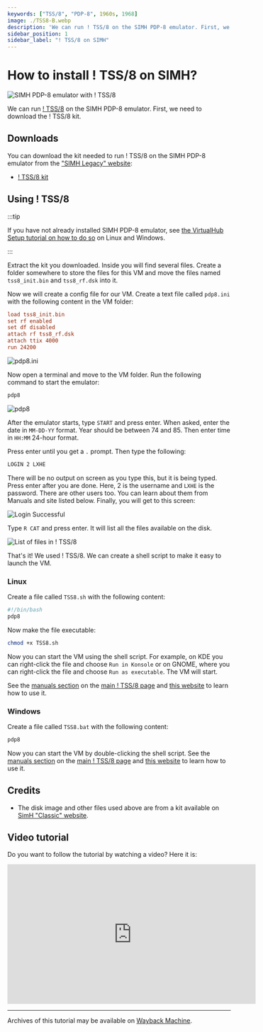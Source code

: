 ```yaml
---
keywords: ["TSS/8", "PDP-8", 1960s, 1968]
image: ./TSS8-B.webp
description: 'We can run ! TSS/8 on the SIMH PDP-8 emulator. First, we need to download the ! TSS/8 kit. You can download the kit needed to run ! TSS/8 on the SIMH PDP-8 emulator from the "SIMH Legacy" website:'
sidebar_position: 1
sidebar_label: "! TSS/8 on SIMH"
---
```


# How to install ! TSS/8 on SIMH?

![SIMH PDP-8 emulator with ! TSS/8](./TSS8-B.webp)

We can run [! TSS/8](/1960s/1968/tss8) on the SIMH PDP-8 emulator. First, we need to download the ! TSS/8 kit.

## Downloads

You can download the kit needed to run ! TSS/8 on the SIMH PDP-8 emulator from the ["SIMH Legacy" website](http://simh.trailing-edge.com/):

- [! TSS/8 kit](http://simh.trailing-edge.com/kits/tss8.zip)

## Using ! TSS/8

:::tip

If you have not already installed SIMH PDP-8 emulator, see [the VirtualHub Setup tutorial on how to do so](https://setup.virtualhub.eu.org/simh-pdp8/) on Linux and Windows.

:::

Extract the kit you downloaded. Inside you will find several files. Create a folder somewhere to store the files for this VM and move the files named `tss8_init.bin` and `tss8_rf.dsk` into it.

Now we will create a config file for our VM. Create a text file called `pdp8.ini` with the following content in the VM folder:

```ini
load tss8_init.bin
set rf enabled
set df disabled
attach rf tss8_rf.dsk
attach ttix 4000
run 24200
```

![pdp8.ini](./TSS8-1.webp)

Now open a terminal and move to the VM folder. Run the following command to start the emulator:

```bash
pdp8
```

![pdp8](./TSS8-2.webp)

After the emulator starts, type `START` and press enter. When asked, enter the date in `MM-DD-YY` format. Year should be between 74 and 85. Then enter time in `HH:MM` 24-hour format.

Press enter until you get a `.` prompt. Then type the following:

```bash
LOGIN 2 LXHE
```

There will be no output on screen as you type this, but it is being typed. Press enter after you are done. Here, 2 is the username and `LXHE` is the password. There are other users too. You can learn about them from Manuals and site listed below. Finally, you will get to this screen:

![Login Successful](./TSS8-3.webp)

Type `R CAT` and press enter. It will list all the files available on the disk.

![List of files in ! TSS/8](./TSS8-4.webp)

That's it! We used ! TSS/8. We can create a shell script to make it easy to launch the VM.

### Linux

Create a file called `TSS8.sh` with the following content:

```bash
#!/bin/bash
pdp8
```

Now make the file executable:

```bash
chmod +x TSS8.sh
```

Now you can start the VM using the shell script. For example, on KDE you can right-click the file and choose `Run in Konsole` or on GNOME, where you can right-click the file and choose `Run as executable`. The VM will start.

See the [manuals section](/1960s/1968/tss8/#manuals) on the [main ! TSS/8 page](/1960s/1968/tss8/) and [this website](https://raymii.org/s/articles/Running_TSS_8_on_the_DEC_PiDP-8_i_and_SIMH.html) to learn how to use it.

### Windows

Create a file called `TSS8.bat` with the following content:

```bash
pdp8
```

Now you can start the VM by double-clicking the shell script. See the [manuals section](/1960s/1968/tss8/#manuals) on the [main ! TSS/8 page](/1960s/1968/tss8/) and [this website](https://raymii.org/s/articles/Running_TSS_8_on_the_DEC_PiDP-8_i_and_SIMH.html) to learn how to use it.

## Credits

- The disk image and other files used above are from a kit available on [SimH "Classic" website](http://simh.trailing-edge.com/).

## Video tutorial

Do you want to follow the tutorial by watching a video? Here it is:

<iframe width="560" height="315" src="https://www.youtube-nocookie.com/embed/yzhpLOdqkJ8?si=TYw9Wmd05zw2EDer" title="YouTube video player" frameborder="0" allow="accelerometer; autoplay; clipboard-write; encrypted-media; gyroscope; picture-in-picture; web-share" allowfullscreen></iframe>

<hr/>

Archives of this tutorial may be available on [Wayback Machine](https://web.archive.org/web/*/https://virtualhub.eu.org/1960s/1968/tss8/simh/).
